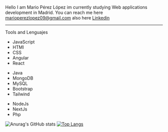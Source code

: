 Hello I am Mario Pérez López im currently studying Web applications development in Madrid.
You can reach me here <a href="mailto:marioperezlopez09@gmail.com">marioperezlopez09@gmail.com</a>
also here <a href="https://es.linkedin.com/in/mario-perez-lopez-8b1631230?trk=people-guest_people_search-card">Linkedin</a>

<hr>

Tools and Lenguajes 

<div style="flex">
  <ul >
    <li>JavaScript</li>
    <li>HTMl</li>
    <li>CSS</li>
    <li>Angular</li>
    <li>React</li>
  </ul>
  <ul >
    <li>Java</li>
    <li>MongoDB</li>
    <li>MySQL</li>
    <li>Bootstrap</li>
    <li>Tailwind</li>
  </ul>
  <ul >
    <li>NodeJs</li>
    <li>NextJs</li>
    <li>Php</li>
  </ul>
</div>

![Anurag's GitHub stats](https://github-readme-stats.vercel.app/api?username=Mariio09&show_icons=true&theme=ambient_gradient&count_private=true.)
[![Top Langs](https://github-readme-stats.vercel.app/api/top-langs/?username=anuraghazra&layout=compact&theme=ambient_gradient)](https://github.com/anuraghazra/github-readme-stats)



